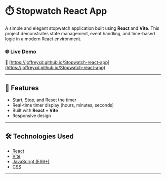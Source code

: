# ⏱️ Stopwatch React App

A simple and elegant stopwatch application built using **React** and **Vite**. This project demonstrates state management, event handling, and time-based logic in a modern React environment.

### 🌐 Live Demo

🔗 [https://joffreyxd.github.io/Stopwatch-react-app](https://joffreyxd.github.io/Stopwatch-react-app)

---

## 📸 Features

- Start, Stop, and Reset the timer
- Real-time timer display (hours, minutes, seconds)
- Built with **React + Vite**
- Responsive design

---

## 🛠️ Technologies Used

- [React](https://reactjs.org/)
- [Vite](https://vitejs.dev/)
- [JavaScript (ES6+)](https://developer.mozilla.org/en-US/docs/Web/JavaScript)
- [CSS](https://developer.mozilla.org/en-US/docs/Web/CSS)

---

